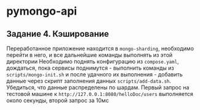 # pymongo-api

## Задание 4. Кэширование
Переработанное приложение находится в `mongo-sharding`, необходимо перейти в него, и все дальнейшие команды выполнять из этой директории
Необходимо поднять конфигурацию из `compose.yaml`, дождаться, пока сервисы поднимутся - выполнить команды из `scripts/mongo-init.sh`
и после удачного их выполнения - добавить данные через скрипт заполнения данных `scripts/add-data.sh`.
Убедиться, что данные распределены по шардам.
Первый запрос на тестовой машине к `http://127.0.0.1:8080/helloDoc/users` выполняется около секунды, второй запрос за 10мс
